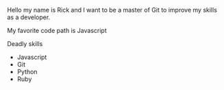 Hello my name is Rick and I want to be a master of Git to improve my skills as a developer.

My favorite code path is Javascript

Deadly skills

* Javascript
* Git
* Python
* Ruby
